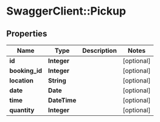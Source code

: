 # SwaggerClient::Pickup

## Properties
Name | Type | Description | Notes
------------ | ------------- | ------------- | -------------
**id** | **Integer** |  | [optional] 
**booking_id** | **Integer** |  | [optional] 
**location** | **String** |  | [optional] 
**date** | **Date** |  | [optional] 
**time** | **DateTime** |  | [optional] 
**quantity** | **Integer** |  | [optional] 


